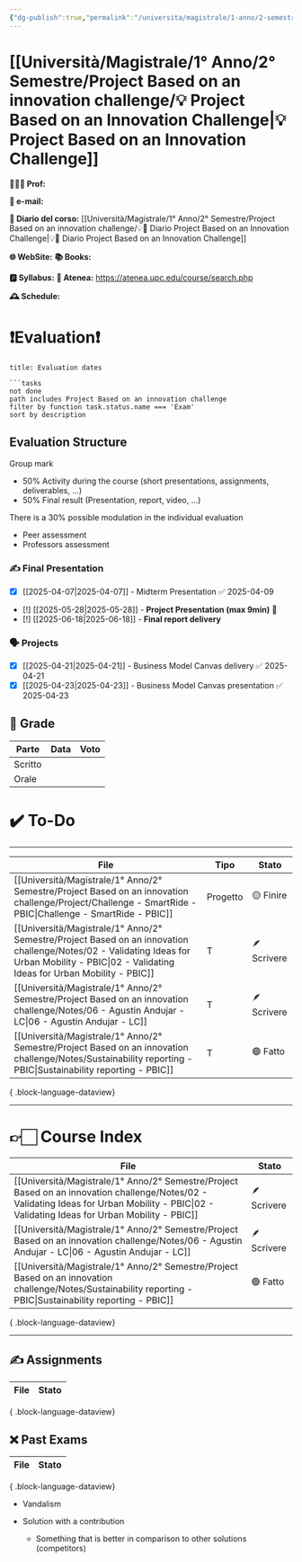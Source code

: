```yaml
---
{"dg-publish":true,"permalink":"/universita/magistrale/1-anno/2-semestre/project-based-on-an-innovation-challenge/project-based-on-an-innovation-challenge/","tags":["UNI"]}
---
```



# [[Università/Magistrale/1° Anno/2° Semestre/Project Based on an innovation challenge/💡 Project Based on an Innovation Challenge\|💡 Project Based on an Innovation Challenge]]


**🧑🏻‍🏫 Prof:** 

**📧 e-mail:** 

**📔 Diario del corso:** [[Università/Magistrale/1° Anno/2° Semestre/Project Based on an innovation challenge/💡📔 Diario Project Based on an Innovation Challenge\|💡📔 Diario Project Based on an Innovation Challenge]]

**🌐 WebSite:** 
**📚 Books:** 

**🅿️ Syllabus:**
**🔑 Atenea:** https://atenea.upc.edu/course/search.php

**🕰 Schedule:**


# ❗️Evaluation❗️

```ad-attention
title: Evaluation dates

```tasks
not done
path includes Project Based on an innovation challenge
filter by function task.status.name === 'Exam'
sort by description

```

## Evaluation Structure

Group mark
- 50% Activity during the course (short presentations, assignments, deliverables, ...)
- 50% Final result (Presentation, report, video, ...)

There is a 30% possible modulation in the individual evaluation
- Peer assessment
- Professors assessment


### ✍️ Final Presentation

- [x] [[2025-04-07\|2025-04-07]] - Midterm Presentation ✅ 2025-04-09
- [!] [[2025-05-28\|2025-05-28]] - **Project Presentation (max 9min)** 🔼 
- [!] [[2025-06-18\|2025-06-18]] - **Final report delivery**



### 🗣 Projects 

- [x] [[2025-04-21\|2025-04-21]] - Business Model Canvas delivery ✅ 2025-04-21
- [x] [[2025-04-23\|2025-04-23]] - Business Model Canvas presentation ✅ 2025-04-23

## 💯 Grade

| Parte       | Data           | Voto |
| ----------- | -------------- | ---- |
| Scritto |  |  |
| Orale       |  |     |


# ✔️ To-Do


___
| File                                                                                                                                                                                             | Tipo     | Stato       |
| ------------------------------------------------------------------------------------------------------------------------------------------------------------------------------------------------ | -------- | ----------- |
| [[Università/Magistrale/1° Anno/2° Semestre/Project Based on an innovation challenge/Project/Challenge - SmartRide - PBIC\|Challenge - SmartRide - PBIC]]                                     | Progetto | 🟡 Finire   |
| [[Università/Magistrale/1° Anno/2° Semestre/Project Based on an innovation challenge/Notes/02 - Validating Ideas for Urban Mobility - PBIC\|02 - Validating Ideas for Urban Mobility - PBIC]] | T        | 🪶 Scrivere |
| [[Università/Magistrale/1° Anno/2° Semestre/Project Based on an innovation challenge/Notes/06 - Agustin Andujar - LC\|06 - Agustin Andujar - LC]]                                             | T        | 🪶 Scrivere |
| [[Università/Magistrale/1° Anno/2° Semestre/Project Based on an innovation challenge/Notes/Sustainability reporting - PBIC\|Sustainability reporting - PBIC]]                                 | T        | 🟢 Fatto    |

{ .block-language-dataview}


___

# 👉🏻 Course Index


| File                                                                                                                                                                                             | Stato       |
| ------------------------------------------------------------------------------------------------------------------------------------------------------------------------------------------------ | ----------- |
| [[Università/Magistrale/1° Anno/2° Semestre/Project Based on an innovation challenge/Notes/02 - Validating Ideas for Urban Mobility - PBIC\|02 - Validating Ideas for Urban Mobility - PBIC]] | 🪶 Scrivere |
| [[Università/Magistrale/1° Anno/2° Semestre/Project Based on an innovation challenge/Notes/06 - Agustin Andujar - LC\|06 - Agustin Andujar - LC]]                                             | 🪶 Scrivere |
| [[Università/Magistrale/1° Anno/2° Semestre/Project Based on an innovation challenge/Notes/Sustainability reporting - PBIC\|Sustainability reporting - PBIC]]                                 | 🟢 Fatto    |

{ .block-language-dataview}


___



## ✍️ Assignments

| File | Stato |
| ---- | ----- |

{ .block-language-dataview}

## ❌ Past Exams

| File | Stato |
| ---- | ----- |

{ .block-language-dataview}




- Vandalism

- Solution with a contribution
	- Something that is better in comparison to other solutions (competitors)

